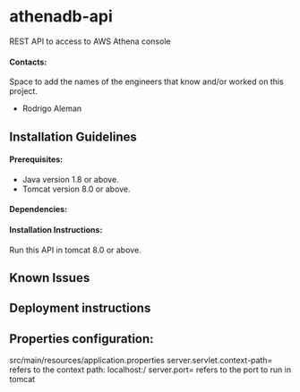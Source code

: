 # athenadb-api
REST API to access to AWS Athena console

#### Contacts:
Space to add the names of the engineers that know and/or worked on this project.

- Rodrigo Aleman

## Installation Guidelines

#### Prerequisites:
- Java version 1.8 or above.
- Tomcat version 8.0 or above.

#### Dependencies:


#### Installation Instructions:

Run this API in tomcat 8.0 or above.


## Known Issues 


## Deployment instructions


## Properties configuration:

src/main/resources/application.properties
server.servlet.context-path= refers to the context path: localhost:<port>/<context-path>
server.port= refers to the port to run in tomcat
